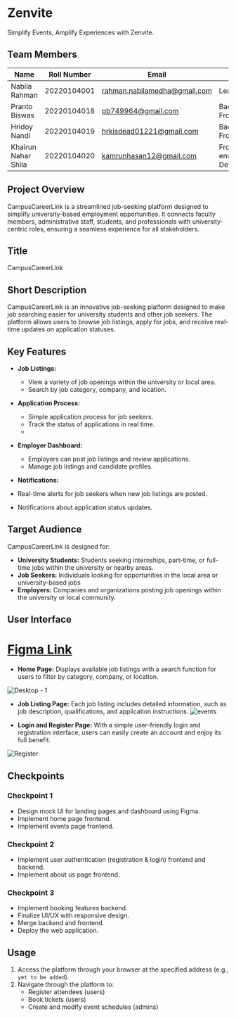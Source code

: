 # Zenvite
Simplify Events, Amplify Experiences with Zenvite.

## Team Members
| Name                | Roll Number   | Email                                   | Role                             |
|---------------------|---------------|-----------------------------------------|----------------------------------|
| Nabila Rahman       | 20220104001   | rahman.nabilamedha@gmail.com            | Lead                             |
| Pranto Biswas       | 20220104018   | pb749964@gmail.com                      | Backend, Frontend                |
| Hridoy Nandi        | 20220104019   |  hrkisdead01221@gmail.com               | Backend, Frontend                |
| Khairun Nahar Shila | 20220104020   | kamrunhasan12@gmail.com                 | Front-end Developer              |

## Project Overview
CampusCareerLink is a streamlined job-seeking platform designed to simplify university-based employment opportunities. It connects faculty members, administrative staff, students, and professionals with university-centric roles, ensuring a seamless experience for all stakeholders.

## Title
CampusCareerLink

## Short Description
CampusCareerLink is an innovative job-seeking platform designed to make job searching easier for university students and other job seekers. The platform allows users to browse job listings, apply for jobs, and receive real-time updates on application statuses.


## Key Features
- **Job Listings:**
  - View a variety of job openings within the university or local area.
  - Search by job category, company, and location.
    
- **Application Process:**
  - Simple application process for job seekers.
  - Track the status of applications in real time.
  - 
- **Employer Dashboard:**
  - Employers can post job listings and review applications.
  - Manage job listings and candidate profiles.
    
 - **Notifications:**
  - Real-time alerts for job seekers when new job listings are posted.
  - Notifications about application status updates.
   
## Target Audience
CampusCareerLink is designed for:

- **University Students:** Students seeking internships, part-time, or full-time jobs within the university or nearby areas.
- **Job Seekers:** Individuals looking for opportunities in the local area or university-based jobs
- **Employers:** Companies and organizations posting job openings within the university or local community.

## User Interface
# [Figma Link](https://www.figma.com/design/Zpd3rCY16wEXk0Jmewa4UH/campuscareerlink-(Copy)?node-id=61-158&t=paCT0S8t3CMhYUf2-1)
- **Home Page:**
Displays available job listings with a search function for users to filter by category, company, or location.


![Desktop - 1](https://github.com/user-attachments/assets/971e6305-7a4c-4e64-be6b-ea510c70a7fd)

- **Job Listing Page:**
Each job listing includes detailed information, such as job description, qualifications, and application instructions.
![events](https://github.com/user-attachments/assets/3817c497-3435-413c-aef5-15f51c537868)

- **Login and Register Page:**
With a simple user-friendly login and registration interface, users can easily create an account and enjoy its full benefit.

![Register](https://github.com/user-attachments/assets/4dccd353-d4eb-42a3-b351-436d33145cdf)

## Checkpoints

### Checkpoint 1
- Design mock UI for landing pages and dashboard using Figma.
- Implement home page frontend.
- Implement events page frontend.

### Checkpoint 2
- Implement user authentication (registration & login) frontend and backend.
- Implement about us page frontend.

### Checkpoint 3
- Implement booking features backend.
- Finalize UI/UX with responsive design.
- Merge backend and frontend.
- Deploy the web application.

## Usage
1. Access the platform through your browser at the specified address (e.g., `yet to be added`).
2. Navigate through the platform to:
   - Register attendees (users)
   - Book tickets (users)
   - Create and modify event schedules (admins)
